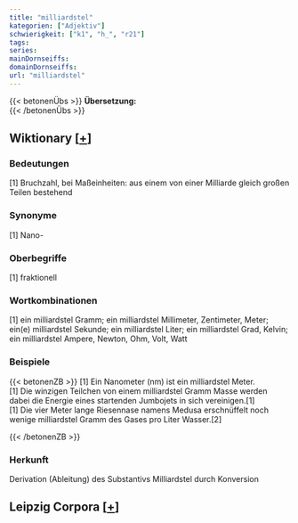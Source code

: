 ```yaml
---
title: "milliardstel"
kategorien: ["Adjektiv"]
schwierigkeit: ["k1", "h_", "r21"]
tags:
series:
mainDornseiffs:
domainDornseiffs:
url: "milliardstel"
---
```


{{< betonenÜbs >}}
**Übersetzung:**  
{{< /betonenÜbs >}}

## Wiktionary [[+](https://de.wiktionary.org/wiki/milliardstel)]

### Bedeutungen
[1] Bruchzahl, bei Maßeinheiten: aus einem von einer Milliarde gleich großen Teilen bestehend  

### Synonyme
[1] Nano-  

### Oberbegriffe
[1] fraktionell  

### Wortkombinationen
[1] ein milliardstel Gramm; ein milliardstel Millimeter, Zentimeter, Meter; ein(e) milliardstel Sekunde; ein milliardstel Liter; ein milliardstel Grad, Kelvin; ein milliardstel Ampere, Newton, Ohm, Volt, Watt  

### Beispiele
{{< betonenZB >}}
[1] Ein Nanometer (nm) ist ein milliardstel Meter.  
[1] Die winzigen Teilchen von einem milliardstel Gramm Masse werden dabei die Energie eines startenden Jumbojets in sich vereinigen.[1]  
[1] Die vier Meter lange Riesennase namens Medusa erschnüffelt noch wenige milliardstel Gramm des Gases pro Liter Wasser.[2]  

{{< /betonenZB >}}
### Herkunft
Derivation (Ableitung) des Substantivs Milliardstel durch Konversion  


## Leipzig Corpora [[+](https://corpora.uni-leipzig.de/en/res?word=milliardstel&corpusId=deu_newscrawl-public_2018)]

